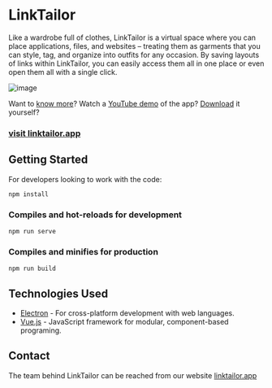 # LinkTailor
Like a wardrobe full of clothes, LinkTailor is a virtual space where you can place applications, files, and websites – treating them as garments that you can style, tag, and organize into outfits for any occasion. By saving layouts of links within LinkTailor, you can easily access them all in one place or even open them all with a single click.

![image](https://user-images.githubusercontent.com/51798197/129024884-b45a092f-a646-4f31-840c-4ef19e77f8f6.png)

Want to [know more](https://linktailor.app/#Features)? Watch a [YouTube demo](https://www.youtube.com/watch?v=1OBZN-S4m-k) of the app? [Download](https://linktailor.app/#Download) it yourself?

### [visit linktailor.app](https://linktailor.app/)

## Getting Started
For developers looking to work with the code:
```
npm install
```

### Compiles and hot-reloads for development
```
npm run serve
```

### Compiles and minifies for production
```
npm run build
```

## Technologies Used

* [Electron](https://www.electronjs.org/) - For cross-platform development with web languages.
* [Vue.js](https://vuejs.org/) - JavaScript framework for modular, component-based programing.


## Contact
The team behind LinkTailor can be reached from our website [linktailor.app](https://linktailor.app/thestory#Contact)
